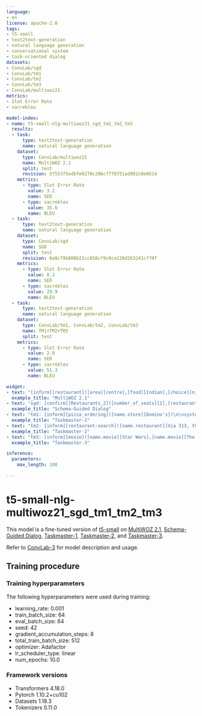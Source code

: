 ```yaml
---
language:
- en
license: apache-2.0
tags:
- t5-small
- text2text-generation
- natural language generation
- conversational system
- task-oriented dialog
datasets:
- ConvLab/sgd
- ConvLab/tm1
- ConvLab/tm2
- ConvLab/tm3
- ConvLab/multiwoz21
metrics:
- Slot Error Rate
- sacrebleu

model-index:
- name: t5-small-nlg-multiwoz21_sgd_tm1_tm2_tm3
  results:
  - task:
      type: text2text-generation
      name: natural language generation
    dataset:
      type: ConvLab/multiwoz21
      name: MultiWOZ 2.1
      split: test
      revision: 5f55375edbfe0270c20bcf770751ad982c0e6614
    metrics:
      - type: Slot Error Rate
        value: 3.2
        name: SER
      - type: sacrebleu
        value: 35.6
        name: BLEU
  - task:
      type: text2text-generation
      name: natural language generation
    dataset:
      type: ConvLab/sgd
      name: SGD
      split: test
      revision: 6e8c79b888b21cc658cf9c0ce128d263241cf70f
    metrics:
      - type: Slot Error Rate
        value: 8.3
        name: SER
      - type: sacrebleu
        value: 29.9
        name: BLEU
  - task:
      type: text2text-generation
      name: natural language generation
    dataset:
      type: ConvLab/tm1, ConvLab/tm2, ConvLab/tm3
      name: TM1+TM2+TM3
      split: test
    metrics:
      - type: Slot Error Rate
        value: 2.0
        name: SER
      - type: sacrebleu
        value: 51.3
        name: BLEU

widget:
- text: "[inform][restaurant]([area][centre],[food][Indian],[choice][nine]);[request][restaurant]([price range][])\n\nsystem: "
  example_title: "MultiWOZ 2.1"
- text: "sgd: [confirm][Restaurants_2]([number_of_seats][2],[restaurant_name][P.f. Chang's],[location][Corte Madera],[time][12 pm],[date][March 8th])\n\nsystem: "
  example_title: "Schema-Guided Dialog"
- text: "tm1: [inform][pizza_ordering]([name.store][Domino's])\n\nsystem: "
  example_title: "Taskmaster-1"
- text: "tm2: [inform][restaurant-search]([name.restaurant][Via 313, the Violet Crown Social Club],[price_range][$8 per slice])\n\nsystem: "
  example_title: "Taskmaster-2"
- text: "tm3: [inform][movie]([name.movie][Star Wars],[name.movie][The Grudge])\n\nsystem: "
  example_title: "Taskmaster-3"

inference:
  parameters:
    max_length: 100

---
```


# t5-small-nlg-multiwoz21_sgd_tm1_tm2_tm3

This model is a fine-tuned version of [t5-small](https://huggingface.co/t5-small) on [MultiWOZ 2.1](https://huggingface.co/datasets/ConvLab/multiwoz21), [Schema-Guided Dialog](https://huggingface.co/datasets/ConvLab/sgd), [Taskmaster-1](https://huggingface.co/datasets/ConvLab/tm1), [Taskmaster-2](https://huggingface.co/datasets/ConvLab/tm2), and [Taskmaster-3](https://huggingface.co/datasets/ConvLab/tm3).

Refer to [ConvLab-3](https://github.com/ConvLab/ConvLab-3) for model description and usage.

## Training procedure

### Training hyperparameters

The following hyperparameters were used during training:
- learning_rate: 0.001
- train_batch_size: 64
- eval_batch_size: 64
- seed: 42
- gradient_accumulation_steps: 8
- total_train_batch_size: 512
- optimizer: Adafactor
- lr_scheduler_type: linear
- num_epochs: 10.0

### Framework versions

- Transformers 4.18.0
- Pytorch 1.10.2+cu102
- Datasets 1.18.3
- Tokenizers 0.11.0
